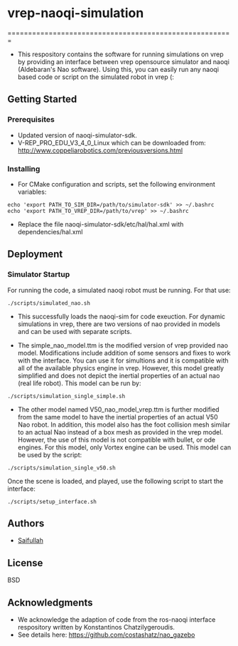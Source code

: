 # vrep-naoqi-simulation
=======================================================

* This respository contains the software for running simulations on vrep 
 by providing an interface between vrep opensource simulator and naoqi 
 (Aldebaran's Nao software). Using this, you can easily run any naoqi
 based code or script on the simulated robot in vrep (:

## Getting Started

### Prerequisites

* Updated version of naoqi-simulator-sdk. 
* V-REP_PRO_EDU_V3_4_0_Linux which can be downloaded from: http://www.coppeliarobotics.com/previousversions.html

### Installing
* For CMake configuration and scripts, set the following environment variables:
```
echo 'export PATH_TO_SIM_DIR=/path/to/simulator-sdk' >> ~/.bashrc 
echo 'export PATH_TO_VREP_DIR=/path/to/vrep' >> ~/.bashrc 
```

* Replace the file naoqi-simulator-sdk/etc/hal/hal.xml with dependencies/hal.xml

## Deployment

### Simulator Startup

For running the code, a simulated naoqi robot must be running. For that use:
```
./scripts/simulated_nao.sh
```
* This successfully loads the naoqi-sim for code exeuction. 
For dynamic simulations in vrep, there are two versions of nao provided in models and can be used with 
 separate scripts. 
 
* The simple_nao_model.ttm is the modified version of 
 vrep provided nao model. Modifications include addition of some sensors
 and fixes to work with the interface. You can use it for simultions
 and it is compatible with all of the available physics engine in vrep.
 However, this model greatly simplified and does not depict the inertial 
 properties of an actual nao (real life robot). This model can be run by:
 
 ```
./scripts/simulation_single_simple.sh
```

* The other model named V50_nao_model_vrep.ttm is further modified from the 
 same model to have the inertial properties of an actual V50 Nao robot. 
 In addition, this model also has the foot collision mesh similar to an 
 actual Nao instead of a box mesh as provided in the vrep model. 
 However, the use of this model is not compatible with bullet, or ode 
 engines. For this model, only Vortex engine can be used. This model can be used
 by the script:
 
```
./scripts/simulation_single_v50.sh
```

Once the scene is loaded, and played, use the following script to start the interface:
```
./scripts/setup_interface.sh
```

## Authors
* <A href="mailto:saifullah3396@gmail.com">Saifullah</A>

## License
BSD

## Acknowledgments
* We acknowledge the adaption of code from the ros-naoqi interface respository
written by Konstantinos Chatzilygeroudis.
* See details here: https://github.com/costashatz/nao_gazebo
